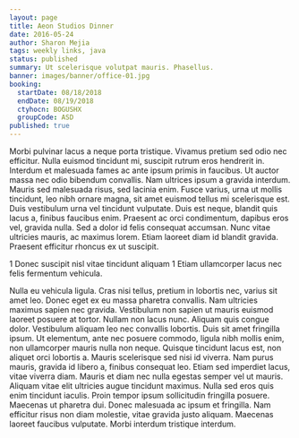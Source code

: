 ```yaml
---
layout: page
title: Aeon Studios Dinner
date: 2016-05-24
author: Sharon Mejia
tags: weekly links, java
status: published
summary: Ut scelerisque volutpat mauris. Phasellus.
banner: images/banner/office-01.jpg
booking:
  startDate: 08/18/2018
  endDate: 08/19/2018
  ctyhocn: BOGUSHX
  groupCode: ASD
published: true
---
```

Morbi pulvinar lacus a neque porta tristique. Vivamus pretium sed odio nec efficitur. Nulla euismod tincidunt mi, suscipit rutrum eros hendrerit in. Interdum et malesuada fames ac ante ipsum primis in faucibus. Ut auctor massa nec odio bibendum convallis. Nam ultrices ipsum a gravida interdum. Mauris sed malesuada risus, sed lacinia enim. Fusce varius, urna ut mollis tincidunt, leo nibh ornare magna, sit amet euismod tellus mi scelerisque est. Duis vestibulum urna vel tincidunt vulputate. Duis est neque, blandit quis lacus a, finibus faucibus enim. Praesent ac orci condimentum, dapibus eros vel, gravida nulla. Sed a dolor id felis consequat accumsan. Nunc vitae ultricies mauris, ac maximus lorem. Etiam laoreet diam id blandit gravida. Praesent efficitur rhoncus ex ut suscipit.

1 Donec suscipit nisl vitae tincidunt aliquam
1 Etiam ullamcorper lacus nec felis fermentum vehicula.

Nulla eu vehicula ligula. Cras nisi tellus, pretium in lobortis nec, varius sit amet leo. Donec eget ex eu massa pharetra convallis. Nam ultricies maximus sapien nec gravida. Vestibulum non sapien ut mauris euismod laoreet posuere at tortor. Nullam non lacus nunc. Aliquam quis congue dolor. Vestibulum aliquam leo nec convallis lobortis. Duis sit amet fringilla ipsum. Ut elementum, ante nec posuere commodo, ligula nibh mollis enim, non ullamcorper mauris nulla non neque. Quisque tincidunt lacus est, non aliquet orci lobortis a. Mauris scelerisque sed nisi id viverra.
Nam purus mauris, gravida id libero a, finibus consequat leo. Etiam sed imperdiet lacus, vitae viverra diam. Mauris et diam nec nulla egestas semper vel ut mauris. Aliquam vitae elit ultricies augue tincidunt maximus. Nulla sed eros quis enim tincidunt iaculis. Proin tempor ipsum sollicitudin fringilla posuere. Maecenas ut pharetra dui. Donec malesuada ac ipsum et fringilla. Nam efficitur risus non diam molestie, vitae gravida justo aliquam. Maecenas laoreet faucibus vulputate. Morbi interdum tristique interdum.
